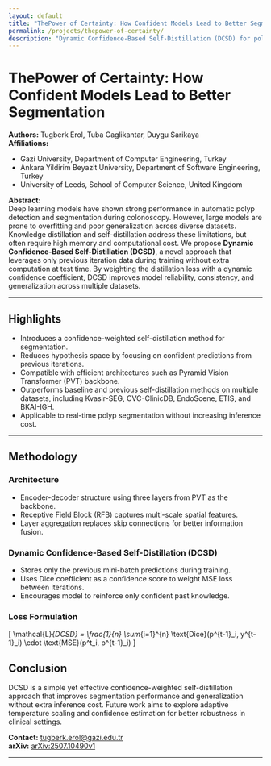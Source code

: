 ```yaml
---
layout: default
title: "ThePower of Certainty: How Confident Models Lead to Better Segmentation"
permalink: /projects/thepower-of-certainty/
description: "Dynamic Confidence-Based Self-Distillation (DCSD) for polyp segmentation in medical images. Outperforms state-of-the-art models using confidence-weighted self-distillation."
---
```


# ThePower of Certainty: How Confident Models Lead to Better Segmentation

**Authors:** Tugberk Erol, Tuba Caglikantar, Duygu Sarikaya  
**Affiliations:**  
- Gazi University, Department of Computer Engineering, Turkey  
- Ankara Yildirim Beyazit University, Department of Software Engineering, Turkey  
- University of Leeds, School of Computer Science, United Kingdom  

**Abstract:**  
Deep learning models have shown strong performance in automatic polyp detection and segmentation during colonoscopy. However, large models are prone to overfitting and poor generalization across diverse datasets. Knowledge distillation and self-distillation address these limitations, but often require high memory and computational cost. We propose **Dynamic Confidence-Based Self-Distillation (DCSD)**, a novel approach that leverages only previous iteration data during training without extra computation at test time. By weighting the distillation loss with a dynamic confidence coefficient, DCSD improves model reliability, consistency, and generalization across multiple datasets.

---

## Highlights

- Introduces a confidence-weighted self-distillation method for segmentation.
- Reduces hypothesis space by focusing on confident predictions from previous iterations.
- Compatible with efficient architectures such as Pyramid Vision Transformer (PVT) backbone.
- Outperforms baseline and previous self-distillation methods on multiple datasets, including Kvasir-SEG, CVC-ClinicDB, EndoScene, ETIS, and BKAI-IGH.
- Applicable to real-time polyp segmentation without increasing inference cost.

---

## Methodology

### Architecture
- Encoder-decoder structure using three layers from PVT as the backbone.
- Receptive Field Block (RFB) captures multi-scale spatial features.
- Layer aggregation replaces skip connections for better information fusion.

### Dynamic Confidence-Based Self-Distillation (DCSD)
- Stores only the previous mini-batch predictions during training.
- Uses Dice coefficient as a confidence score to weight MSE loss between iterations.
- Encourages model to reinforce only confident past knowledge.

### Loss Formulation
\[
\mathcal{L}_{DCSD} = \frac{1}{n} \sum_{i=1}^{n} \text{Dice}(p^{t-1}_i, y^{t-1}_i) \cdot \text{MSE}(p^t_i, p^{t-1}_i)
\]



## Conclusion

DCSD is a simple yet effective confidence-weighted self-distillation approach that improves segmentation performance and generalization without extra inference cost. Future work aims to explore adaptive temperature scaling and confidence estimation for better robustness in clinical settings.

**Contact:** tugberk.erol@gazi.edu.tr  
**arXiv:** [arXiv:2507.10490v1](https://arxiv.org/abs/2507.10490)  

---

